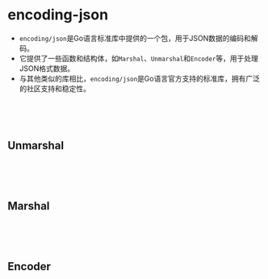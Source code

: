 # encoding-json

* ​`encoding/json`​是Go语言标准库中提供的一个包，用于JSON数据的编码和解码。
* 它提供了一些函数和结构体，如`Marshal`​、`Unmarshal`​和`Encoder`​等，用于处理JSON格式数据。
* 与其他类似的库相比，`encoding/json`​是Go语言官方支持的标准库，拥有广泛的社区支持和稳定性。

‍

‍

## Unmarshal

‍

‍

## Marshal

‍

‍

## Encoder
